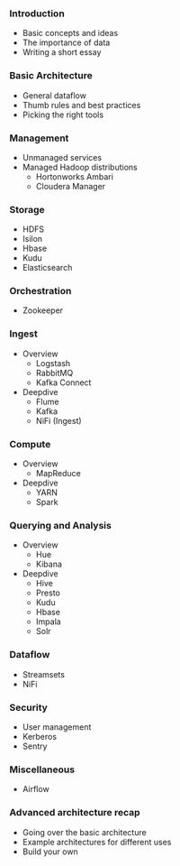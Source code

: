 ### Introduction
- Basic concepts and ideas
- The importance of data
- Writing a short essay

### Basic Architecture
- General dataflow
- Thumb rules and best practices
- Picking the right tools

### Management
- Unmanaged services
- Managed Hadoop distributions
  - Hortonworks Ambari
  - Cloudera Manager

### Storage
- HDFS
- Isilon
- Hbase
- Kudu
- Elasticsearch

### Orchestration
- Zookeeper

### Ingest
- Overview
  - Logstash
  - RabbitMQ
  - Kafka Connect
- Deepdive
  - Flume
  - Kafka
  - NiFi (Ingest)

### Compute
- Overview
  - MapReduce
- Deepdive
  - YARN
  - Spark

### Querying and Analysis
- Overview
  - Hue
  - Kibana
- Deepdive
  - Hive
  - Presto
  - Kudu
  - Hbase
  - Impala
  - Solr

### Dataflow
- Streamsets
- NiFi

### Security
- User management
- Kerberos
- Sentry

### Miscellaneous
- Airflow

### Advanced architecture recap
- Going over the basic architecture
- Example architectures for different uses
- Build your own
